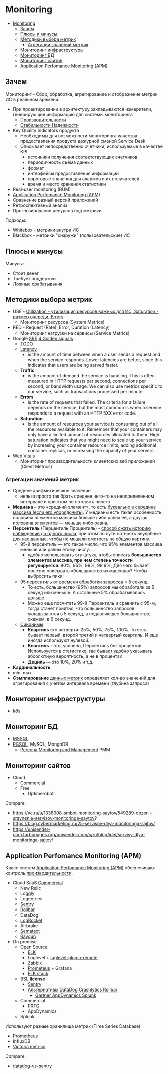 # Monitoring

- [Monitoring](#monitoring)
  - [Зачем](#зачем)
  - [Плюсы и минусы](#плюсы-и-минусы)
  - [Методики выбора метрик](#методики-выбора-метрик)
    - [Агрегации значений метрик](#агрегации-значений-метрик)
  - [Мониторинг инфраструктуры](#мониторинг-инфраструктуры)
  - [Мониторинг БД](#мониторинг-бд)
  - [Мониторинг сайтов](#мониторинг-сайтов)
  - [Application Perfomance Monitoring (APM)](#application-perfomance-monitoring-apm)

## Зачем

Мониторинг - Сбор, обработка, агрегирование и отображение метрик ИС в реальном времени.

- При проектировании в архитектуру закладываются измерители, генерирующие информацию для системы мониторинга
  - [Производительности](../../arch/ability/performance/performance.metric.md)
  - [Стабильности Надежности](../../arch/ability/resilience.metric.md)
- Key Quality Indicators продукта
  - Необходимы для возможности мониторинга качества предоставления продукта дежурной сменой Service Desk
  - Описывает непосредственно счетчики, используемые в качестве KPI
    - источники получения соответствующих счетчиков
    - периодичность съёма данных
    - формат
    - интерфейсы предоставления информации
    - пороговые значения для алармов и их получателей
    - время и место хранения статистики
- Real-user monitoring (RUM)
- [Application Perfomance Monitoring (APM)](../../arch/system.class/apm.md)
- Сравнение разный версий приложений
- Ретроспективный анализ
- Прогнозирование ресурсов под метрики

Подходы:

- Whitebox - метрики внутри ИС
- Blackbox - метрики "снаружи" (пользовательские) ИС

## Плюсы и минусы

Минусы:

- Стоит денег
- Требует поддержки
- Ложные срабатывания

## Методики выбора метрик

- USE - [Utilization - утилизация ресурсов важных для ИС, Saturation - размер очереди, Errors](https://habr.com/ru/companies/okmeter/articles/420429/)
  - Мониторинг ресурсов (System Metrics)
- RED - Request (Rate), Error, Duration (Latency)
  - Мониторинг нагрузки на сервисы (Service Metrics)
- Google [SRE](../../devops/sre.md) [4 Golden signals](https://sre.google/sre-book/monitoring-distributed-systems/)
  - [TODO](https://habr.com/ru/companies/southbridge/articles/525176/)
  - [Latency](https://habr.com/ru/companies/flant/articles/462503/)
    - is the amount of time between when a user sends a request and when the service responds. Lower latencies are better, since this indicates that users are being served faster.
  - __Traffic__
    - is the amount of demand the service is handling. This is often measured in HTTP requests per second, connections per second, or bandwidth usage. We can also use metrics specific to our service, such as transactions processed per minute.
  - __Errors__
    - is the rate of requests that failed. The criteria for a failure depends on the service, but the most common is when a service responds to a request with an HTTP 5XX error code.
  - __Saturation__
    - is the amount of resources your service is consuming out of all the resources available to it. Remember that your containers may only have a limited amount of resources allocated to them. High saturation indicates that you might need to scale up your service by increasing your container resource limits, adding additional container replicas, or increasing the capacity of your servers.
- [Web Vitals](https://web.dev/i18n/en/vitals/)
  - Мониторинг производительности клиентских веб приложений (Client Metrics)

### Агрегации значений метрик

- Среднее арифмитическое значение
  - нельзя просто так брать среднее чего-то на неопределённом интервале и при этом не потерять ничего
- __Медиана__ – это «средний элемент», то есть [буквально в середине массива (если его упорядочить)](https://habr.com/ru/companies/tochka/articles/690814/). У медианы есть такая особенность: половина элементов массива больше либо равна ей, а другая половина элементов — меньше либо равна.
- __Перcентиль__ (Перцентиль Процентиль) - [способ сжать историю наблюдений до одного числа](https://habr.com/ru/companies/tochka/articles/685636/), при этом по пути потерять неудобные для нас данные, чтобы не мешали смотреть на общую картину.
  - 95-й перcентиль — это такое число, что 95% элементов массива меньше или равны этому числу.
    - удобно использовать эту штуку, чтобы описать __большинство элементов массива, при чем степень точности регулируется__: 80%, 95%, 99%, 99.9%, Для чего бывает полезно описывать «большинство из массива»? Чтобы выбросить пики!
  - 95 перcентиль от времени обработки запросов = 5 секунд
    - То есть, большинство (95%) запросов мы обработали за 5 секунд или меньше. А остальные 5% обрабатывались дольше.
    - Можно еще посчитать 99-й Персентиль и сравнить с 95-м, тогда станет понятно, что большинство запросов укладываются в 5 секунд, а подавляющее большинство, скажем, в 6 секунд.
  - [Синонимы](https://habr.com/ru/companies/tochka/articles/690814/)
    - __Квартиль__ это четверти: 25%, 50%, 75%, 100%. То есть бывает первый, второй третий и четвертый квартиль. И еще иногда используют нулевой.
    - __Квантиль__ - это, условно, Персентиль без процентов. Используется в статистике, где бывает удобно указывать абсолютную вероятность, а не в процентах
    - __Дециль__ — это 10%, 20% и т.д.
- __Кардинальность__
- min, max
- __Сэмплирование__ [данных метрик](https://habr.com/ru/companies/dins/articles/490430/) определяет кол-во значений для агрегирования с учетом интервала времени (глубина запроса)

## Мониторинг инфраструктуры

- [k8s](../ci-cd/k8s.md#мониторинг)

## Мониторинг БД

- [MSSQL](../db/mssql/mssql.md#способы-анализа-производительности)
- [PGSQL](../db/postgresql/postgresql.md#мониторинг), MySQL, MongoDB
  - [Percona Monitoring and Management](https://github.com/percona/pmm) PMM

## Мониторинг сайтов

- Cloud
  - Commercial
  - Free
	- Uptimerobot

Compare:

- https://vc.ru/u/1338008-smbot-monitoring-saytov/549289-obzor-i-sravnenie-servisov-monitoringa-saytov?
- https://blog.cybermarketing.ru/25-servisov-dlya-monitoringa-sajtov/
- https://unisender-com.turbopages.org/unisender.com/s/ru/blog/idei/servisy-dlya-monitoringa-sajtov/

## Application Perfomance Monitoring (APM)

Класс систем [Application Perfomance Monitoring (APM)](../../arch/system.class/apm.md) обеспечивают контроль [производительности](../../arch/pattern/performance/pattern.perf.md).

- Cloud SaaS [Commercial](https://geekflare.com/frontend-web-monitoring/)
	- New Relic
	- Loggly
	- Logentries
	- [Sentry](sentry.md)
	- [Rollbar](https://rollbar.com/blog/error-tracking-with-vue-js/)
	- DataDog
	- [LogRocket](logrocket.md)
	- Airbrake
	- [Sematext](https://sematext.com/blog/tracking-and-monitoring-spa-apps/)
	- [Raygun](https://raygun.com/blog/spa-performance/)
- On premise
	- Open Source
    	- [ELK](monitoring/elk.md)
    	- Loglevel + [loglevel-plugin-remote](https://www.loggly.com/blog/best-practices-for-client-side-logging-and-error-handling-in-react/)
        - [Zabbix](monitoring/zabbix.md)
		- [Prometeus](../store/prometheus.md) + Grafana
		- [ELK stack](monitoring/elk.md)		
	- BSL __license__
		- [Sentry](sentry.md)
		- [Альтернативы DataDog Crashlytics Rollbar](https://stackshare.io/sentry#alternatives)
			- [Gartner AppDynamics Splunk](https://www.gartner.com/reviews/market/application-performance-monitoring-and-observability/vendor/sentry/product/sentry/alternatives)		
	- Commercial
		- PRTG
		- AppDynamics		
	- Splunk

Используют разные хранилища метрик (Time Series Database):

- [Prometheus](../store/prometheus.md)
- InfluxDB
- [Victoria metrics](../store/victoriametrics.md)

Compare:

- [datadog-vs-sentry](https://stackshare.io/stackups/datadog-vs-sentry)
